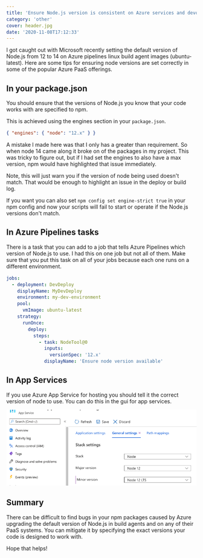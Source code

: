 ```yaml
---
title: 'Ensure Node.js version is consistent on Azure services and devops pipelines'
category: 'other'
cover: header.jpg
date: '2020-11-08T17:12:33'
---
```


I got caught out with Microsoft recently setting the default version of Node.js from 12 to 14 on Azure pipelines linux build agent images (ubuntu-latest). Here are some tips for ensuring node versions are set correctly in some of the popular Azure PaaS offerings.

<!-- end excerpt -->

## In your package.json

You should ensure that the versions of Node.js you know that your code works with are specified to npm.

This is achieved using the engines section in your `package.json`.

```json
{ "engines": { "node": "12.x" } }
```

A mistake I made here was that I only has a greater than requirement. So when node 14 came along it broke on of the packages in my project. This was tricky to figure out, but if I had set the engines to also have a max version, npm would have highlighted that issue immediately.

Note, this will just warn you if the version of node being used doesn't match. That would be enough to highlight an issue in the deploy or build log.

If you want you can also set `npm config set engine-strict true` in your npm config and now your scripts will fail to start or operate if the Node.js versions don't match.

## In Azure Pipelines tasks

There is a task that you can add to a job that tells Azure Pipelines which version of Node.js to use. I had this on one job but not all of them. Make sure that you put this task on all of your jobs because each one runs on a different environment.

```yaml
jobs:
  - deployment: DevDeploy
    displayName: MyDevDeploy
    environment: my-dev-environment
    pool:
      vmImage: ubuntu-latest
    strategy:
      runOnce:
        deploy:
          steps:
            - task: NodeTool@0
              inputs:
                versionSpec: '12.x'
              displayName: 'Ensure node version available'
```

## In App Services

If you use Azure App Service for hosting you should tell it the correct version of node to use. You can do this in the gui for app services.

![App services node configuration](./images/node-config.png 'App services node configuration')

## Summary

There can be difficult to find bugs in your npm packages caused by Azure upgrading the default version of Node.js in build agents and on any of their PaaS systems. You can mitigate it by specifying the exact versions your code is designed to work with.

Hope that helps!
